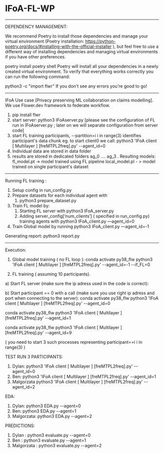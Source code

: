 # IFoA-FL-WP

---------------------------------------------------------
DEPENDENCY MANAGEMENT:

We recommend Poetry to install those dependencies and manage your virtual environment (Poetry installation: https://python-poetry.org/docs/#installing-with-the-official-installer ), but feel free to use a different way of installing dependencies and managing virtual environments if you have other preferences.

poetry install
poetry shell
Poetry will install all your dependencies in a newly created virtual environment. To verify that everything works correctly you can run the following command:

python3 -c "import flwr"
If you don't see any errors you're good to go!


-----------------------------------------------------------

IFoA Use case [Privacy preserving ML collaboration on claims modelling]. We use Flower.dev framework to federate workflow. 

1. pip install flwr
2. start server: python3 IFoAserver.py     [please see the configuration of FL run in IFoAserver.py ; later on we will separate configuration from server code]
3. start FL training participants, --partition=i i in range(3) identifies participant's data chunk eg. to start client0 we call: python3 'IFoA client  [ Multilayer ] [freMTPL2freq].py' --agent_id=0
4. Individual data are stored in data folder
5. results are stored in dedicated folders ag_0 .... ag_3 . Resulting models:
    fl_model.pt -> model trained using FL pipeline
    local_model.pl - > model trained on single participant's dataset



-----------------------------------------------------------

Running FL training :

1. Setup config in run_config.py
2. Prepare datasets for each individual agent with  
    1. python3 prepare_dataset.py
3. Train FL model by:
    1. Starting FL server with python3 IFoA_server.py
    2. Adding server_config[‘num_clients’] ( specified in run_config.py) training agents with python3 IFoA_client.py  —agent_id=0  
4. Train Global model by running python3 IFoA_client.py —agent_id=-1


Generating report:
python3 report.py

-------------------------------------------------------------

Execution:
1. Global model training ( no FL loop ):
conda activate py38_flw
python3 'IFoA client  [ Multilayer ] [freMTPL2freq].py' --agent_id=-1 --if_FL=0

2. FL training ( assuming 10 participants). 


a) Start FL server (make sure the ip adress used in the code is correct):


b) Start participant == 0 with a call (make sure you use right ip adress and port when connecting to the server):
conda activate py38_flw
python3 'IFoA client  [ Multilayer ] [freMTPL2freq].py' --agent_id=0

conda activate py38_flw
python3 'IFoA client  [ Multilayer ] [freMTPL2freq].py' --agent_id=1

conda activate py38_flw
python3 'IFoA client  [ Multilayer ] [freMTPL2freq].py' --agent_id=9




( you need to start 3 such processes representing participant==i i in range(3) ) 



TEST RUN 3 PARTICIPANTS:
1. Dylan: python3 'IFoA client  [ Multilayer ] [freMTPL2freq].py' --agent_id=0
2. Ben: python3 'IFoA client  [ Multilayer ] [freMTPL2freq].py' --agent_id=1
3. Malgorzata python3 'IFoA client  [ Multilayer ] [freMTPL2freq].py' --agent_id=2


EDA: 

1. Dylan: python3 EDA.py --agent=0
2. Ben: python3 EDA.py --agent=1
3. Malgorzata: python3 EDA.py --agent=2

PREDICTIONS:
1. Dylan : python3 evaluate.py --agent=0
2. Ben : python3 evaluate.py --agent=1
3. Malgorzata :  python3 evaluate.py --agent=2





